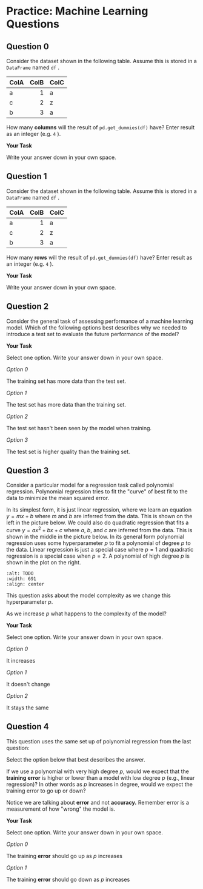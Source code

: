 # <i class="far fa-edit fa-fw"></i> Practice: Machine Learning Questions

## Question 0

Consider the dataset shown in the following table. Assume this is stored in a `DataFrame` named `df` .

| ColA | ColB | ColC |
| ---- | ---: | ---- |
| a    |    1 | a    |
| c    |    2 | z    |
| b    |    3 | a    |

How many **columns** will the result of `pd.get_dummies(df)` have? Enter result as an integer (e.g. `4` ).

**<i class="far fa-edit fa-fw"></i> Your Task**

Write your answer down in your own space.

## Question 1

Consider the dataset shown in the following table. Assume this is stored in a `DataFrame` named `df` .

| ColA | ColB | ColC |
| ---- | ---: | ---- |
| a    |    1 | a    |
| c    |    2 | z    |
| b    |    3 | a    |

How many **rows** will the result of `pd.get_dummies(df)` have? Enter result as an integer (e.g. `4` ).

**<i class="far fa-edit fa-fw"></i> Your Task**

Write your answer down in your own space.

## Question 2

Consider the general task of assessing performance of a machine learning model. Which of the following options best describes why we needed to introduce a test set to evaluate the future performance of the model?

**<i class="far fa-edit fa-fw"></i> Your Task**

Select one option. Write your answer down in your own space.

_<i class="far fa-circle fa-fw"></i> Option 0_

The training set has more data than the test set.

_<i class="far fa-circle fa-fw"></i> Option 1_

The test set has more data than the training set.

_<i class="far fa-circle fa-fw"></i> Option 2_

The test set hasn't been seen by the model when training.

_<i class="far fa-circle fa-fw"></i> Option 3_

The test set is higher quality than the training set.

## Question 3

Consider a particular model for a regression task called polynomial regression. Polynomial regression tries to fit the "curve" of best fit to the data to minimize the mean squared error.

In its simplest form, it is just linear regression, where we learn an equation $y = mx + b$ where $m$ and $b$ are inferred from the data. This is shown on the left in the picture below. We could also do quadratic regression that fits a curve $y = ax^2 + bx + c$ where $a$, $b$, and $c$ are inferred from the data. This is shown in the middle in the picture below. In its general form polynomial regression uses some hyperparameter $p$ to fit a polynomial of degree $p$ to the data. Linear regression is just a special case where $p=1$ and quadratic regression is a special case when $p=2$. A polynomial of high degree $p$ is shown in the plot on the right.

```{image} https://static.us.edusercontent.com/files/ATA1sRZNNnX1E7yReHYsPx12
:alt: TODO
:width: 691
:align: center
```

This question asks about the model complexity as we change this hyperparameter $p$.

As we increase $p$ what happens to the complexity of the model?

**<i class="far fa-edit fa-fw"></i> Your Task**

Select one option. Write your answer down in your own space.

_<i class="far fa-circle fa-fw"></i> Option 0_

It increases

_<i class="far fa-circle fa-fw"></i> Option 1_

It doesn't change

_<i class="far fa-circle fa-fw"></i> Option 2_

It stays the same

## Question 4

This question uses the same set up of polynomial regression from the last question:

Select the option below that best describes the answer.

If we use a polynomial with very high degree $p$, would we expect that the **training error** is higher or lower than a model with low degree $p$ (e.g., linear regression)? In other words as $p$ increases in degree, would we expect the training error to go up or down?

Notice we are talking about **error** and not **accuracy.** Remember error is a measurement of how "wrong" the model is.

**<i class="far fa-edit fa-fw"></i> Your Task**

Select one option. Write your answer down in your own space.

_<i class="far fa-circle fa-fw"></i> Option 0_

The training **error** should go up as $p$ increases

_<i class="far fa-circle fa-fw"></i> Option 1_

The training **error** should go down as $p$ increases
